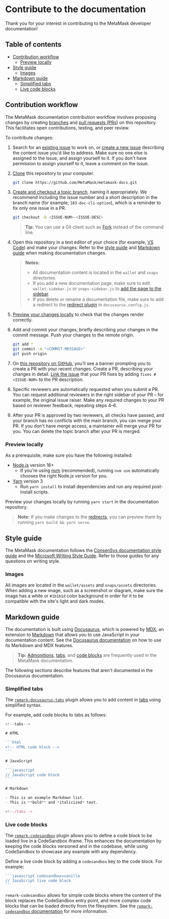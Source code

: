 # Contribute to the documentation

Thank you for your interest in contributing to the MetaMask developer documentation!

## Table of contents

- [Contribution workflow](#contribution-workflow)
  - [Preview locally](#preview-locally)
- [Style guide](#style-guide)
  - [Images](#images)
- [Markdown guide](#markdown-guide)
  - [Simplified tabs](#simplified-tabs)
  - [Live code blocks](#live-code-blocks)

## Contribution workflow

The MetaMask documentation contribution workflow involves proposing changes by creating
[branches](https://docs.github.com/en/pull-requests/collaborating-with-pull-requests/proposing-changes-to-your-work-with-pull-requests/about-branches)
and
[pull requests (PRs)](https://docs.github.com/en/pull-requests/collaborating-with-pull-requests/proposing-changes-to-your-work-with-pull-requests/about-pull-requests)
on this repository.
This facilitates open contributions, testing, and peer review.

To contribute changes:

1. Search for an [existing issue](https://github.com/MetaMask/metamask-docs/issues) to work on, or
   [create a new issue](https://docs.github.com/en/issues/tracking-your-work-with-issues/creating-an-issue)
   describing the content issue you'd like to address.
   Make sure no one else is assigned to the issue, and assign yourself to it.
   If you don't have permission to assign yourself to it, leave a comment on the issue.

2. [Clone](https://docs.github.com/en/repositories/creating-and-managing-repositories/cloning-a-repository)
   this repository to your computer.

    ```bash
    git clone https://github.com/MetaMask/metamask-docs.git
    ```

3. [Create and checkout a topic branch](https://git-scm.com/book/en/v2/Git-Branching-Basic-Branching-and-Merging),
   naming it appropriately.
   We recommend including the issue number and a short description in the branch name (for example,
   `183-doc-cli-option`), which is a reminder to fix only one issue in a PR.

    ```bash
    git checkout -b <ISSUE-NUM>-<ISSUE-DESC>
    ```

   > **Tip:** You can use a Git client such as [Fork](https://fork.dev/) instead of the command line.

4. Open this repository in a text editor of your choice (for example,
   [VS Code](https://code.visualstudio.com/)) and make your changes.
   Refer to the [style guide](#style-guide) and [Markdown guide](#markdown-guide) when making
   documentation changes.

   > **Notes:**
   > - All documentation content is located in the `wallet` and `snaps` directories.
   > - If you add a new documentation page, make sure to edit `wallet-sidebar.js` or
       `snaps-sidebar.js` to [add the page to the sidebar](https://docusaurus.io/docs/sidebar/items).
   > - If you delete or rename a documentation file, make sure to add a redirect to the
       [redirect plugin](https://docusaurus.io/docs/api/plugins/@docusaurus/plugin-client-redirects)
       in `docusaurus.config.js`.

5. [Preview your changes locally](#preview-locally) to check that the changes render correctly.

6. Add and commit your changes, briefly describing your changes in the commit message.
   Push your changes to the remote origin.

    ```bash
    git add *
    git commit -m "<COMMIT-MESSAGE>"
    git push origin
    ```

7. On [this repository on GitHub](https://github.com/MetaMask/metamask-docs), you’ll see a banner
   prompting you to create a PR with your recent changes.
   Create a PR, describing your changes in detail.
   [Link the issue](https://docs.github.com/en/issues/tracking-your-work-with-issues/linking-a-pull-request-to-an-issue)
   that your PR fixes by adding `fixes #<ISSUE-NUM>` to the PR description.

8. Specific reviewers are automatically requested when you submit a PR.
   You can request additional reviewers in the right sidebar of your PR – for example, the original
   issue raiser.
   Make any required changes to your PR based on reviewer feedback, repeating steps 4–6.

9. After your PR is approved by two reviewers, all checks have passed, and your branch has no
   conflicts with the main branch, you can merge your PR.
   If you don't have merge access, a maintainer will merge your PR for you.
   You can delete the topic branch after your PR is merged.

### Preview locally

As a prerequisite, make sure you have the following installed:

- [Node.js](https://nodejs.org) version 16+
    - If you're using [nvm](https://github.com/creationix/nvm#installation) (recommended), running
      `nvm use` automatically chooses the right Node.js version for you.
- [Yarn](https://yarnpkg.com/getting-started/install) version 3
    - Run `yarn install` to install dependencies and run any required post-install scripts.

Preview your changes locally by running `yarn start` in the documentation repository.

> **Note:** If you make changes to the
[redirects](https://docusaurus.io/docs/api/plugins/@docusaurus/plugin-client-redirects), you can
preview them by running `yarn build && yarn serve`.

## Style guide

The MetaMask documentation follows the
[ConsenSys documentation style guide](https://docs-template.consensys.net/getting-started/style-guide)
and the [Microsoft Writing Style Guide](https://learn.microsoft.com/en-us/style-guide/welcome/).
Refer to those guides for any questions on writing style.

### Images

All images are located in the `wallet/assets` and `snaps/assets` directories.
When adding a new image, such as a screenshot or diagram, make sure the image has a white or
`#1b1b1d` color background in order for it to be compatible with the site's light and dark modes.

## Markdown guide

The documentation is built using [Docusaurus](https://docusaurus.io/), which is powered by
[MDX](https://mdxjs.com/), an extension to [Markdown](https://www.markdownguide.org/) that allows
you to use JavaScript in your documentation content.
See the [Docusaurus documentation](https://docusaurus.io/docs/markdown-features) on how to use its
Markdown and MDX features.

> **Tip:** [Admonitions](https://docusaurus.io/docs/markdown-features/admonitions),
[tabs](https://docusaurus.io/docs/markdown-features/tabs), and
[code blocks](https://docusaurus.io/docs/markdown-features/code-blocks) are frequently used in the
MetaMask documentation.

The following sections describe features that aren't documented in the Docusaurus documentation.

### Simplified tabs

The [`remark-docusaurus-tabs`](https://github.com/mccleanp/remark-docusaurus-tabs) plugin allows you
to add content in [tabs](https://docusaurus.io/docs/markdown-features/tabs) using simplified syntax.

For example, add code blocks to tabs as follows:

````jsx
<!--tabs-->

# HTML

```html
<!-- HTML code block -->
```

# JavaScript

```javascript
// JavaScript code block
```

# Markdown

- This is an example Markdown list.
- This is **bold** and *italicized* text.

<!--/tabs-->
````

### Live code blocks

The [`remark-codesandbox`](https://github.com/kevin940726/remark-codesandbox/) plugin allows you to
define a code block to be loaded live in a CodeSandbox iframe.
This enhances the documentation by keeping the code blocks versioned and in the codebase, while
using CodeSandbox to showcase any example with any dependency.

Define a live code block by adding a `codesandbox` key to the code block.
For example:

````jsx
```javascript codesandbox=vanilla
// JavaScript live code block
```
````

`remark-codesandbox` allows for simple code blocks where the content of the block replaces the
CodeSandbox entry point, and more complex code blocks that can be loaded directly from the
filesystem.
See the
[`remark-codesandbox` documentation](https://github.com/kevin940726/remark-codesandbox/#documentation)
for more information.